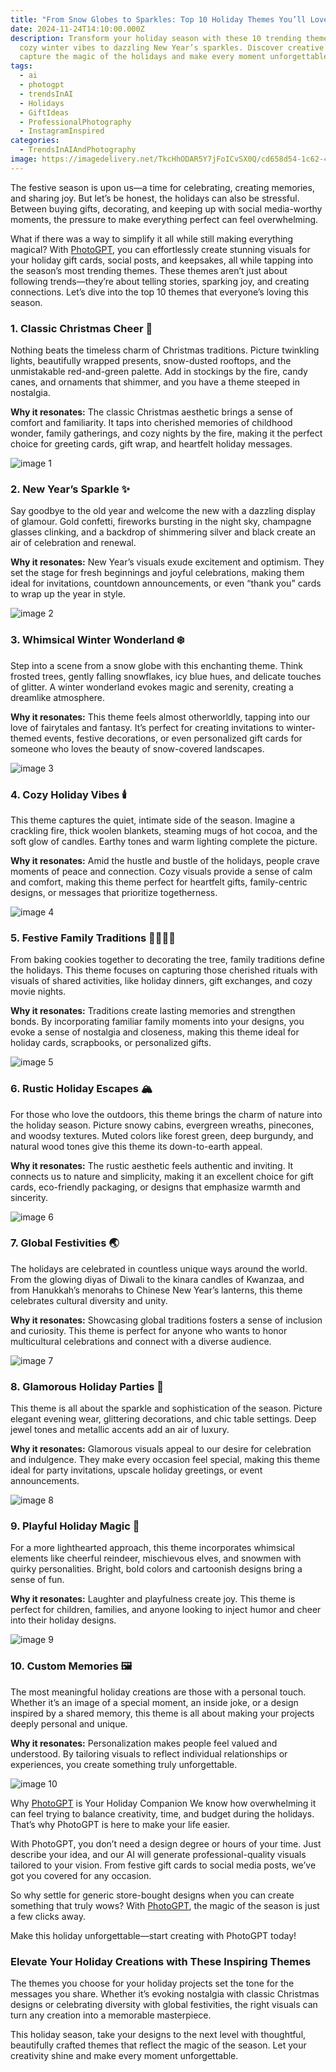 ```yaml
---
title: "From Snow Globes to Sparkles: Top 10 Holiday Themes You’ll Love"
date: 2024-11-24T14:10:00.000Z
description: Transform your holiday season with these 10 trending themes, from
  cozy winter vibes to dazzling New Year’s sparkles. Discover creative ways to
  capture the magic of the holidays and make every moment unforgettable
tags:
  - ai
  - photogpt
  - trendsInAI
  - Holidays
  - GiftIdeas
  - ProfessionalPhotography
  - InstagramInspired
categories:
  - TrendsInAIAndPhotography
image: https://imagedelivery.net/TkcHhODAR5Y7jFoICvSX0Q/cd658d54-1c62-4cfc-8d94-249ab1f33d00/width=768
---
```

 

The festive season is upon us—a time for celebrating, creating memories, and sharing joy. But let’s be honest, the holidays can also be stressful. Between buying gifts, decorating, and keeping up with social media-worthy moments, the pressure to make everything perfect can feel overwhelming.

What if there was a way to simplify it all while still making everything magical? With [PhotoGPT](https://www.photogptai.com/), you can effortlessly create stunning visuals for your holiday gift cards, social posts, and keepsakes, all while tapping into the season’s most trending themes. These themes aren’t just about following trends—they’re about telling stories, sparking joy, and creating connections. Let’s dive into the top 10 themes that everyone’s loving this season.



### **1. Classic Christmas Cheer 🎄**  
Nothing beats the timeless charm of Christmas traditions. Picture twinkling lights, beautifully wrapped presents, snow-dusted rooftops, and the unmistakable red-and-green palette. Add in stockings by the fire, candy canes, and ornaments that shimmer, and you have a theme steeped in nostalgia.  

**Why it resonates:** The classic Christmas aesthetic brings a sense of comfort and familiarity. It taps into cherished memories of childhood wonder, family gatherings, and cozy nights by the fire, making it the perfect choice for greeting cards, gift wrap, and heartfelt holiday messages.  

![image 1](https://imagedelivery.net/TkcHhODAR5Y7jFoICvSX0Q/c3307c05-75b9-4e11-a124-137b6e0d9400/q=100)

### **2. New Year’s Sparkle ✨**  
Say goodbye to the old year and welcome the new with a dazzling display of glamour. Gold confetti, fireworks bursting in the night sky, champagne glasses clinking, and a backdrop of shimmering silver and black create an air of celebration and renewal.  

**Why it resonates:** New Year’s visuals exude excitement and optimism. They set the stage for fresh beginnings and joyful celebrations, making them ideal for invitations, countdown announcements, or even “thank you” cards to wrap up the year in style.  

![image 2](https://imagedelivery.net/TkcHhODAR5Y7jFoICvSX0Q/531ace0b-408b-423a-12b8-7257333b2100/q=100)

### **3. Whimsical Winter Wonderland ❄️**  
Step into a scene from a snow globe with this enchanting theme. Think frosted trees, gently falling snowflakes, icy blue hues, and delicate touches of glitter. A winter wonderland evokes magic and serenity, creating a dreamlike atmosphere.  

**Why it resonates:** This theme feels almost otherworldly, tapping into our love of fairytales and fantasy. It’s perfect for creating invitations to winter-themed events, festive decorations, or even personalized gift cards for someone who loves the beauty of snow-covered landscapes.  

![image 3](https://imagedelivery.net/TkcHhODAR5Y7jFoICvSX0Q/13340355-afe2-43e2-fe92-5c0f5ce07f00/width=768)

### **4. Cozy Holiday Vibes 🕯️**  
This theme captures the quiet, intimate side of the season. Imagine a crackling fire, thick woolen blankets, steaming mugs of hot cocoa, and the soft glow of candles. Earthy tones and warm lighting complete the picture.  

**Why it resonates:** Amid the hustle and bustle of the holidays, people crave moments of peace and connection. Cozy visuals provide a sense of calm and comfort, making this theme perfect for heartfelt gifts, family-centric designs, or messages that prioritize togetherness.  

![image 4](https://imagedelivery.net/TkcHhODAR5Y7jFoICvSX0Q/0285262e-4fad-4585-9567-a9417641fd00/width=768)

### **5. Festive Family Traditions 👨‍👩‍👧‍👦**  
From baking cookies together to decorating the tree, family traditions define the holidays. This theme focuses on capturing those cherished rituals with visuals of shared activities, like holiday dinners, gift exchanges, and cozy movie nights.  

**Why it resonates:** Traditions create lasting memories and strengthen bonds. By incorporating familiar family moments into your designs, you evoke a sense of nostalgia and closeness, making this theme ideal for holiday cards, scrapbooks, or personalized gifts.  

![image 5](https://imagedelivery.net/TkcHhODAR5Y7jFoICvSX0Q/d7196f9a-5ef1-4289-d390-b7fbfa209400/width=768)

### **6. Rustic Holiday Escapes 🏔️**  
For those who love the outdoors, this theme brings the charm of nature into the holiday season. Picture snowy cabins, evergreen wreaths, pinecones, and woodsy textures. Muted colors like forest green, deep burgundy, and natural wood tones give this theme its down-to-earth appeal.  

**Why it resonates:** The rustic aesthetic feels authentic and inviting. It connects us to nature and simplicity, making it an excellent choice for gift cards, eco-friendly packaging, or designs that emphasize warmth and sincerity.  

![image 6](https://imagedelivery.net/TkcHhODAR5Y7jFoICvSX0Q/ecf83cb8-2a11-4405-b447-2bdcee4df400/q=100)

### **7. Global Festivities 🌏**  
The holidays are celebrated in countless unique ways around the world. From the glowing diyas of Diwali to the kinara candles of Kwanzaa, and from Hanukkah’s menorahs to Chinese New Year’s lanterns, this theme celebrates cultural diversity and unity.  

**Why it resonates:** Showcasing global traditions fosters a sense of inclusion and curiosity. This theme is perfect for anyone who wants to honor multicultural celebrations and connect with a diverse audience.  

![image 7](https://imagedelivery.net/TkcHhODAR5Y7jFoICvSX0Q/435276a3-a947-4c2c-4dd2-c0aebb7c3900/width=768)

### **8. Glamorous Holiday Parties 🥂**  
This theme is all about the sparkle and sophistication of the season. Picture elegant evening wear, glittering decorations, and chic table settings. Deep jewel tones and metallic accents add an air of luxury.  

**Why it resonates:** Glamorous visuals appeal to our desire for celebration and indulgence. They make every occasion feel special, making this theme ideal for party invitations, upscale holiday greetings, or event announcements.  

![image 8](https://imagedelivery.net/TkcHhODAR5Y7jFoICvSX0Q/27a89229-bd62-44fc-3c90-3da68dd0aa00/width=768)

### **9. Playful Holiday Magic 🎁**  
For a more lighthearted approach, this theme incorporates whimsical elements like cheerful reindeer, mischievous elves, and snowmen with quirky personalities. Bright, bold colors and cartoonish designs bring a sense of fun.  

**Why it resonates:** Laughter and playfulness create joy. This theme is perfect for children, families, and anyone looking to inject humor and cheer into their holiday designs.  

![image 9](https://imagedelivery.net/TkcHhODAR5Y7jFoICvSX0Q/d1ad1ee7-24d3-4f71-a47f-fcfcba312200/width=768)

### **10. Custom Memories 🖼️**  
The most meaningful holiday creations are those with a personal touch. Whether it’s an image of a special moment, an inside joke, or a design inspired by a shared memory, this theme is all about making your projects deeply personal and unique.  

**Why it resonates:** Personalization makes people feel valued and understood. By tailoring visuals to reflect individual relationships or experiences, you create something truly unforgettable.  

![image 10](https://imagedelivery.net/TkcHhODAR5Y7jFoICvSX0Q/e93bbbd8-8861-4e8e-a913-10d38bcbf100/width=768)

Why [PhotoGPT](https://www.photogptai.com/) is Your Holiday Companion
We know how overwhelming it can feel trying to balance creativity, time, and budget during the holidays. That’s why PhotoGPT is here to make your life easier.

With PhotoGPT, you don’t need a design degree or hours of your time. Just describe your idea, and our AI will generate professional-quality visuals tailored to your vision. From festive gift cards to social media posts, we’ve got you covered for any occasion.

So why settle for generic store-bought designs when you can create something that truly wows? With [PhotoGPT](https://www.photogptai.com/), the magic of the season is just a few clicks away.

Make this holiday unforgettable—start creating with PhotoGPT today!

### **Elevate Your Holiday Creations with These Inspiring Themes**  

The themes you choose for your holiday projects set the tone for the messages you share. Whether it’s evoking nostalgia with classic Christmas designs or celebrating diversity with global festivities, the right visuals can turn any creation into a memorable masterpiece.  

This holiday season, take your designs to the next level with thoughtful, beautifully crafted themes that reflect the magic of the season. Let your creativity shine and make every moment unforgettable.
